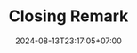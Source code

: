 ---
weight: 6200
title: "Closing Remark"
description: "Future is Independent of Past Given Present"
icon: "article"
date: "2024-08-13T23:17:05+07:00"
lastmod: "2024-08-13T23:17:05+07:00"
draft: false
toc: true
---